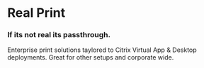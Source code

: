 # Real Print
### If its not real its passthrough.
Enterprise print solutions taylored to Citrix Virtual App & Desktop deployments. Great for other setups and corporate wide.
